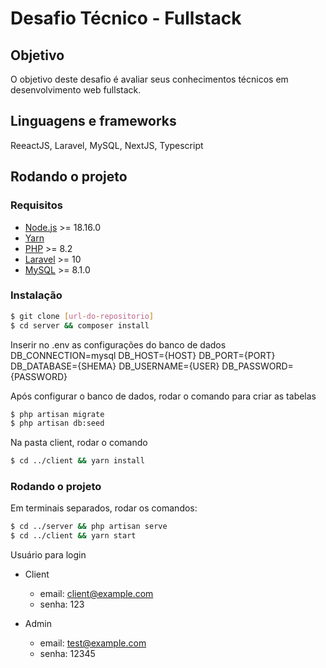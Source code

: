 # Desafio Técnico - Fullstack

## Objetivo

O objetivo deste desafio é avaliar seus conhecimentos técnicos em desenvolvimento web fullstack.

## Linguagens e frameworks

ReeactJS, Laravel, MySQL, NextJS, Typescript

## Rodando o projeto

### Requisitos

- [Node.js](https://nodejs.org/en/) >= 18.16.0
- [Yarn](https://classic.yarnpkg.com/)
- [PHP](https://www.php.net/) >= 8.2
- [Laravel](https://laravel.com/docs) >= 10
- [MySQL](https://www.mysql.com/) >= 8.1.0

### Instalação

```bash
$ git clone [url-do-repositorio]
$ cd server && composer install
```

Inserir no .env as configurações do banco de dados
DB_CONNECTION=mysql
DB_HOST={HOST}
DB_PORT={PORT}
DB_DATABASE={SHEMA}
DB_USERNAME={USER}
DB_PASSWORD={PASSWORD}

Após configurar o banco de dados, rodar o comando para criar as tabelas

```bash
$ php artisan migrate
$ php artisan db:seed
```

Na pasta client, rodar o comando

```bash
$ cd ../client && yarn install

```

### Rodando o projeto

Em terminais separados, rodar os comandos:

```bash
$ cd ../server && php artisan serve
$ cd ../client && yarn start
```

Usuário para login

- Client

  - email: client@example.com
  - senha: 123

- Admin
  - email: test@example.com
  - senha: 12345
